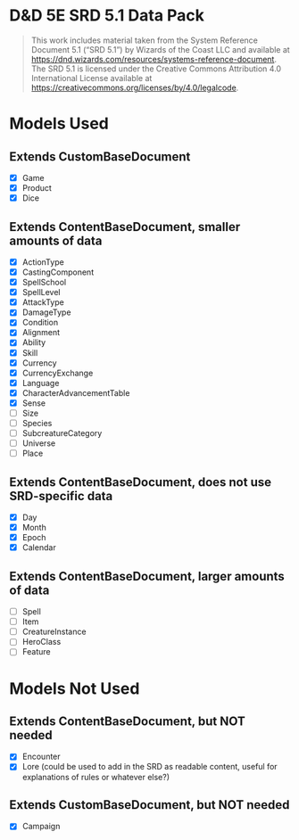 # D&D 5E SRD 5.1 Data Pack

> This work includes material taken from the System Reference Document 5.1 (“SRD 5.1”) by Wizards of 
the Coast LLC and available at https://dnd.wizards.com/resources/systems-reference-document. The 
SRD 5.1 is licensed under the Creative Commons Attribution 4.0 International License available at 
https://creativecommons.org/licenses/by/4.0/legalcode.

# Models Used

## Extends CustomBaseDocument

- [x] Game
- [x] Product
- [x] Dice

## Extends ContentBaseDocument, smaller amounts of data 

- [x] ActionType
- [x] CastingComponent
- [x] SpellSchool
- [x] SpellLevel
- [x] AttackType
- [x] DamageType
- [x] Condition
- [x] Alignment
- [x] Ability
- [x] Skill
- [x] Currency
- [x] CurrencyExchange
- [x] Language
- [x] CharacterAdvancementTable
- [x] Sense
- [ ] Size
- [ ] Species
- [ ] SubcreatureCategory
- [ ] Universe
- [ ] Place

## Extends ContentBaseDocument, does not use SRD-specific data

- [x] Day
- [x] Month
- [x] Epoch
- [x] Calendar

## Extends ContentBaseDocument, larger amounts of data 

- [ ] Spell 
- [ ] Item
- [ ] CreatureInstance
- [ ] HeroClass
- [ ] Feature

# Models Not Used

## Extends ContentBaseDocument, but NOT needed

- [x] Encounter
- [x] Lore (could be used to add in the SRD as readable content, useful for explanations of rules or whatever else?)

## Extends CustomBaseDocument, but NOT needed

- [x] Campaign